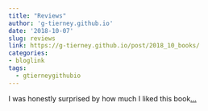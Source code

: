 ```yaml
---
title: "Reviews"
author: 'g-tierney.github.io'
date: '2018-10-07'
slug: reviews
link: https://g-tierney.github.io/post/2018_10_books/
categories:
- bloglink
tags:
  - gtierneygithubio
---
```


I was honestly surprised by how much I liked this book[... <i class="fas fa-external-link-alt"></i>](https://g-tierney.github.io/post/2018_10_books/)

